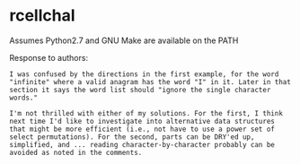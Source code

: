 rcellchal
=========

Assumes Python2.7 and GNU Make are available on the PATH

Response to authors:

```
I was confused by the directions in the first example, for the word
"infinite" where a valid anagram has the word "I" in it. Later in that
section it says the word list should "ignore the single character
words."

I'm not thrilled with either of my solutions. For the first, I think
next time I'd like to investigate into alternative data structures
that might be more efficient (i.e., not have to use a power set of
select permutations). For the second, parts can be DRY'ed up,
simplified, and ... reading character-by-character probably can be
avoided as noted in the comments.
```
